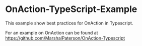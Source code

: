 # OnAction-TypeScript-Example

This example show best practices for OnAction in Typescript.

For an example on OnAction can be found at https://github.com/MarshalPaterson/OnAction-Typescript
